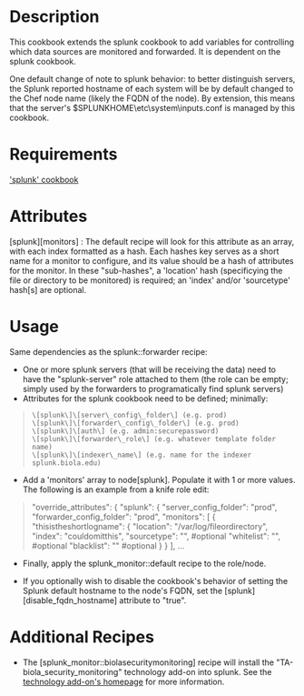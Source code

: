 Description
===========

This cookbook extends the splunk cookbook to add variables for controlling which data sources are monitored and forwarded. It is dependent on the splunk cookbook.

One default change of note to splunk behavior: to better distinguish servers, the Splunk reported hostname of each system will be by default changed to the Chef node name (likely the FQDN of the node). By extension, this means that the server's $SPLUNKHOME\etc\system\inputs.conf is managed by this cookbook.

Requirements
============

 ['splunk' cookbook](https://github.com/bestbuycom/splunk_cookbook)

Attributes
==========

\[splunk\]\[monitors\] : The default recipe will look for this attribute as an array, with each index formatted as a hash. Each hashes key serves as a short name for a monitor to configure, and its value should be a hash of attributes for the monitor. In these "sub-hashes", a 'location' hash (specificying the file or directory to be monitored) is required; an 'index' and/or 'sourcetype' hash[s] are optional.

Usage
=====

Same dependencies as the splunk::forwarder recipe:

* One or more splunk servers (that will be receiving the data) need to have the "splunk-server" role attached to them (the role can be empty; simply used by the forwarders to programatically find splunk servers)
* Attributes for the splunk cookbook need to be defined; minimally:
>     \[splunk\]\[server\_config\_folder\] (e.g. prod)
>     \[splunk\]\[forwarder\_config\_folder\] (e.g. prod)
>     \[splunk\]\[auth\] (e.g. admin:securepassword)
>     \[splunk\]\[forwarder\_role\] (e.g. whatever template folder name)
>     \[splunk\]\[indexer\_name\] (e.g. name for the indexer splunk.biola.edu)

* Add a 'monitors' array to node[splunk]. Populate it with 1 or more values. The following is an example from a knife role edit:

>  "override\_attributes": {
>    "splunk": {
>      "server\_config\_folder": "prod",
>      "forwarder\_config\_folder": "prod",
>      "monitors": [
>        {
>          "thisistheshortlogname": {
>            "location": "/var/log/fileordirectory",
>            "index": "couldomitthis",
>            "sourcetype": "", #optional
>            "whitelist": "", #optional
>            "blacklist": "" #optional
>          }
>        }
>      ],
> ...

* Finally, apply the splunk\_monitor::default recipe to the role/node.

* If you optionally wish to disable the cookbook's behavior of setting the Splunk default hostname to the node's FQDN, set the \[splunk\]\[disable\_fqdn\_hostname\] attribute to "true".

# Additional Recipes #

* The [splunk\_monitor::biolasecuritymonitoring] recipe will install the "TA-biola\_security\_monitoring" technology add-on into splunk. See the [technology add-on's homepage](https://github.com/biola/ta-biola_security_monitoring) for more information.

